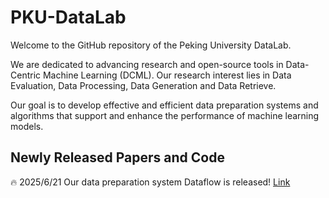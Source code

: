 #  PKU-DataLab
Welcome to the GitHub repository of the Peking University DataLab.

We are dedicated to advancing research and open-source tools in Data-Centric Machine Learning (DCML). Our research interest lies in Data Evaluation, Data Processing, Data Generation and Data Retrieve.

Our goal is to develop effective and efficient data preparation systems and algorithms that support and enhance the performance of machine learning models.

## Newly Released Papers and Code
🔥 2025/6/21  Our data preparation system Dataflow is released! [Link](https://github.com/Open-DataFlow/DataFlow)


